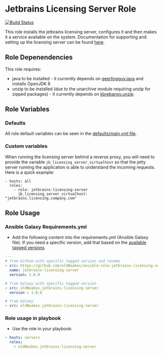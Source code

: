# Jetbrains Licensing Server Role

[![Build Status](https://travis-ci.org/oldNoakes/ansible-role-jetbrains-licensing-server.svg?branch=master)](https://travis-ci.org/oldNoakes/ansible-role-jetbrains-licensing-server)

This role installs the jetbrains licensing server, configures it and then makes it a service available on the system.  Documentation for supporting and setting up the licensing server can be found [here](https://www.jetbrains.com/help/license_server/getting_started.html).

## Role Depenendencies

This role requires:
  * java to be installed - it currently depends on [geerlingguy.java](https://galaxy.ansible.com/geerlingguy/java) and installs OpenJDK 8
  * unzip to be installed (due to the unarchive module requiring unzip for zipped packages) - it currently depends on [kbrebanov.unzip](https://galaxy.ansible.com/kbrebanov/unzip/)

## Role Variables

### Defaults

All role default variables can be seen in the [defaults/main.yml file](https://github.com/oldNoakes/ansible-role-jetbrains-licensing-server/blob/master/defaults/main.yml).

### Custom variables

When running the licensing server behind a reverse proxy, you will need to provide the variable ```jb_licensing_server_virtualhost``` so that the jetty server running the application is able to understand the incoming requests.  Here is a quick example:

```
- hosts: all
  roles:
    - role: jetbrains-licensing-server
      jb_licensing_server_virtualhost: "jetbrains.licensing.company.com"
```

## Role Usage

### Ansible Galaxy Requirements.yml

* Add the following content into the requirements.yml (Ansible Galaxy file).  If you need a specific version, add that based on the [available tagged versions](https://github.com/oldNoakes/ansible-role-jetbrains-licensing-server/tags) 

```yaml
---
# from Github with specific tagged version and rename
- src: https://github.com/oldNoakes/ansible-role-jetbrains-licensing-server.git
  name: jetbrains-licensing-server
  version: 1.0.0

# from Galaxy with specific tagged version
- src: oldNoakes.jetbrains-licensing-server
  version : 1.0.0

# from Galaxy 
- src: oldNoakes.jetbrains-licensing-server
```

### Role usage in playbook

* Use the role in your playbook:

```yaml
- hosts: servers
  roles:
    - oldNoakes.jetbrains-licensing-server
```